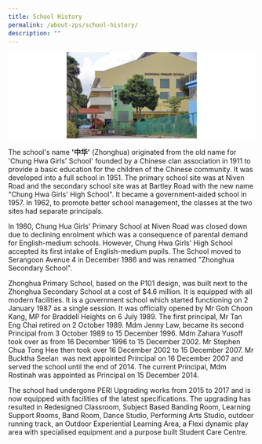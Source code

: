 ```yaml
---
title: School History
permalink: /about-zps/school-history/
description: ""
---
```

![](/images/SchoolHistory.png)

The school's name **'中华'** (Zhonghua) originated from the old name for 'Chung Hwa Girls' School' founded by a Chinese clan association in 1911 to provide a basic education for the children of the Chinese community. It was developed into a full school in 1951. The primary school site was at Niven Road and the secondary school site was at Bartley Road with the new name "Chung Hwa Girls' High School". It became a government-aided school in 1957. In 1962, to promote better school management, the classes at the two sites had separate principals.

  

In 1980, Chung Hua Girls' Primary School at Niven Road was closed down due to declining enrolment which was a consequence of parental demand for English-medium schools. However, Chung Hwa Girls' High School accepted its first intake of English-medium pupils. The School moved to Serangoon Avenue 4 in December 1986 and was renamed "Zhonghua Secondary School".

  

Zhonghua Primary School, based on the P101 design, was built next to the Zhonghua Secondary School at a cost of $4.6 million. It is equipped with all modern facilities. It is a government school which started functioning on 2 January 1987 as a single session. It was officially opened by Mr Goh Choon Kang, MP for Braddell Heights on 6 July 1989. The first principal, Mr Tan Eng Chai retired on 2 October 1989. Mdm Jenny Law, became its second Principal from 3 October 1989 to 15 December 1996. Mdm Zahara Yusoff took over as from 16 December 1996 to 15 December 2002. Mr Stephen Chua Tong Hee then took over 16 December 2002 to 15 December 2007. Mr Bucktha Seelan  was next appointed Principal on 16 December 2007 and served the school until the end of 2014. The current Principal, Mdm Rostinah was appointed as Principal on 15 December 2014.

The school had undergone PERI Upgrading works from 2015 to 2017 and is now equipped with facilities of the latest specifications. The upgrading has resulted in Redesigned Classroom, Subject Based Banding Room, Learning Support Rooms, Band Room, Dance Studio, Performing Arts Studio, outdoor running track, an Outdoor Experiential Learning Area, a Flexi dynamic play area with specialised equipment and a purpose built Student Care Centre.